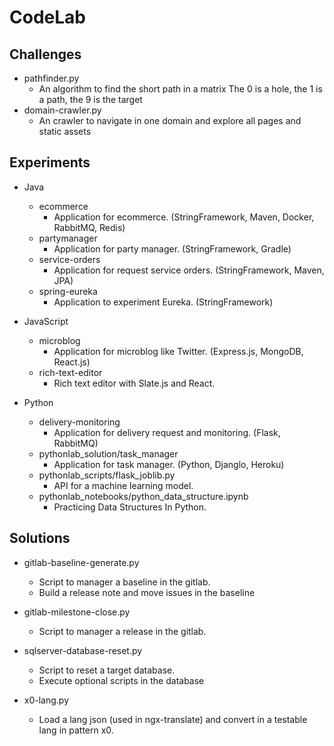 # CodeLab

  
## Challenges
- pathfinder.py 
  - An algorithm to find the short path in a matrix The 0 is a hole, the 1 is a path, the 9 is the target
- domain-crawler.py
  - An crawler to navigate in one domain and explore all pages and static assets
  
## Experiments
- Java
  - ecommerce
    - Application for ecommerce. (StringFramework, Maven, Docker, RabbitMQ, Redis)
  - partymanager
    - Application for party manager. (StringFramework, Gradle)
  - service-orders
    - Application for request service orders. (StringFramework, Maven, JPA)
  - spring-eureka
    - Application to experiment Eureka. (StringFramework)

- JavaScript
  - microblog
    - Application for microblog like Twitter. (Express.js, MongoDB, React.js)
  - rich-text-editor
    - Rich text editor with Slate.js and React.

- Python
  - delivery-monitoring
    - Application for delivery request and monitoring. (Flask, RabbitMQ)
  - pythonlab_solution/task_manager
    - Application for task manager. (Python, Djanglo, Heroku)
  - pythonlab_scripts/flask_joblib.py
    - API for a machine learning model.
  - pythonlab_notebooks/python_data_structure.ipynb
    - Practicing Data Structures In Python. 


## Solutions
- gitlab-baseline-generate.py
  - Script to manager a baseline in the gitlab. 
  - Build a release note and move issues in the baseline
  
- gitlab-milestone-close.py 
  - Script to manager a release in the gitlab.

- sqlserver-database-reset.py
  - Script to reset a target database.
  - Execute optional scripts in the database

- x0-lang.py 
  - Load a lang json (used in ngx-translate) and convert in a testable lang in pattern x0.

